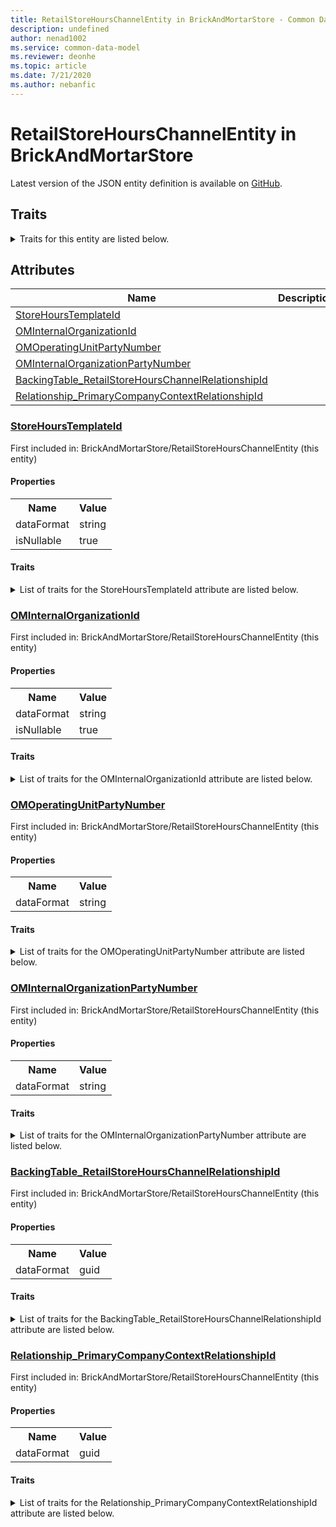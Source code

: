 ```yaml
---
title: RetailStoreHoursChannelEntity in BrickAndMortarStore - Common Data Model | Microsoft Docs
description: undefined
author: nenad1002
ms.service: common-data-model
ms.reviewer: deonhe
ms.topic: article
ms.date: 7/21/2020
ms.author: nebanfic
---
```


# RetailStoreHoursChannelEntity in BrickAndMortarStore

  
 Latest version of the JSON entity definition is available on <a href="https://github.com/Microsoft/CDM/tree/master/schemaDocuments/core/operationsCommon/Entities/Commerce/ChannelManagement/BrickAndMortarStore/RetailStoreHoursChannelEntity.cdm.json" target="_blank">GitHub</a>.  

## Traits

<details>
<summary>Traits for this entity are listed below.  
</summary>

**is.CDM.entityVersion**  
  <table><tr><th>Parameter</th><th>Value</th><th>Data type</th><th>Explanation</th></tr><tr><td>versionNumber</td><td>"1.0.0"</td><td>string</td><td>semantic version number of the entity</td></tr></table>

**is.application.releaseVersion**  
  <table><tr><th>Parameter</th><th>Value</th><th>Data type</th><th>Explanation</th></tr><tr><td>releaseVersion</td><td>"10.0.13.0"</td><td>string</td><td>semantic version number of the application introducing this entity</td></tr></table>

</details>

## Attributes

|Name|Description|First Included in Instance|
|---|---|---|
|[StoreHoursTemplateId](#StoreHoursTemplateId)||<a href="RetailStoreHoursChannelEntity.md" target="_blank">BrickAndMortarStore/RetailStoreHoursChannelEntity</a>|
|[OMInternalOrganizationId](#OMInternalOrganizationId)||<a href="RetailStoreHoursChannelEntity.md" target="_blank">BrickAndMortarStore/RetailStoreHoursChannelEntity</a>|
|[OMOperatingUnitPartyNumber](#OMOperatingUnitPartyNumber)||<a href="RetailStoreHoursChannelEntity.md" target="_blank">BrickAndMortarStore/RetailStoreHoursChannelEntity</a>|
|[OMInternalOrganizationPartyNumber](#OMInternalOrganizationPartyNumber)||<a href="RetailStoreHoursChannelEntity.md" target="_blank">BrickAndMortarStore/RetailStoreHoursChannelEntity</a>|
|[BackingTable_RetailStoreHoursChannelRelationshipId](#BackingTable_RetailStoreHoursChannelRelationshipId)||<a href="RetailStoreHoursChannelEntity.md" target="_blank">BrickAndMortarStore/RetailStoreHoursChannelEntity</a>|
|[Relationship_PrimaryCompanyContextRelationshipId](#Relationship_PrimaryCompanyContextRelationshipId)||<a href="RetailStoreHoursChannelEntity.md" target="_blank">BrickAndMortarStore/RetailStoreHoursChannelEntity</a>|

### <a href=#StoreHoursTemplateId name="StoreHoursTemplateId">StoreHoursTemplateId</a>

First included in: BrickAndMortarStore/RetailStoreHoursChannelEntity (this entity)  

#### Properties

<table><tr><th>Name</th><th>Value</th></tr><tr><td>dataFormat</td><td>string</td></tr><tr><td>isNullable</td><td>true</td></tr></table>

#### Traits

<details>
<summary>List of traits for the StoreHoursTemplateId attribute are listed below.</summary>

**is.dataFormat.character**  
**is.dataFormat.big**  
**is.dataFormat.array**  
**is.nullable**  
The attribute value may be set to NULL.  

**is.dataFormat.character**  
**is.dataFormat.array**  
</details>

### <a href=#OMInternalOrganizationId name="OMInternalOrganizationId">OMInternalOrganizationId</a>

First included in: BrickAndMortarStore/RetailStoreHoursChannelEntity (this entity)  

#### Properties

<table><tr><th>Name</th><th>Value</th></tr><tr><td>dataFormat</td><td>string</td></tr><tr><td>isNullable</td><td>true</td></tr></table>

#### Traits

<details>
<summary>List of traits for the OMInternalOrganizationId attribute are listed below.</summary>

**is.dataFormat.character**  
**is.dataFormat.big**  
**is.dataFormat.array**  
**is.nullable**  
The attribute value may be set to NULL.  

**is.dataFormat.character**  
**is.dataFormat.array**  
</details>

### <a href=#OMOperatingUnitPartyNumber name="OMOperatingUnitPartyNumber">OMOperatingUnitPartyNumber</a>

First included in: BrickAndMortarStore/RetailStoreHoursChannelEntity (this entity)  

#### Properties

<table><tr><th>Name</th><th>Value</th></tr><tr><td>dataFormat</td><td>string</td></tr></table>

#### Traits

<details>
<summary>List of traits for the OMOperatingUnitPartyNumber attribute are listed below.</summary>

**is.dataFormat.character**  
**is.dataFormat.big**  
**is.dataFormat.array**  
**is.dataFormat.character**  
**is.dataFormat.array**  
</details>

### <a href=#OMInternalOrganizationPartyNumber name="OMInternalOrganizationPartyNumber">OMInternalOrganizationPartyNumber</a>

First included in: BrickAndMortarStore/RetailStoreHoursChannelEntity (this entity)  

#### Properties

<table><tr><th>Name</th><th>Value</th></tr><tr><td>dataFormat</td><td>string</td></tr></table>

#### Traits

<details>
<summary>List of traits for the OMInternalOrganizationPartyNumber attribute are listed below.</summary>

**is.dataFormat.character**  
**is.dataFormat.big**  
**is.dataFormat.array**  
**is.dataFormat.character**  
**is.dataFormat.array**  
</details>

### <a href=#BackingTable_RetailStoreHoursChannelRelationshipId name="BackingTable_RetailStoreHoursChannelRelationshipId">BackingTable_RetailStoreHoursChannelRelationshipId</a>

First included in: BrickAndMortarStore/RetailStoreHoursChannelEntity (this entity)  

#### Properties

<table><tr><th>Name</th><th>Value</th></tr><tr><td>dataFormat</td><td>guid</td></tr></table>

#### Traits

<details>
<summary>List of traits for the BackingTable_RetailStoreHoursChannelRelationshipId attribute are listed below.</summary>

**is.dataFormat.character**  
**is.dataFormat.big**  
**is.dataFormat.array**  
**is.dataFormat.guid**  
**means.identity.entityId**  
**is.linkedEntity.identifier**  
Marks the attribute(s) that hold foreign key references to a linked (used as an attribute) entity. This attribute is added to the resolved entity to enumerate the referenced entities.  <table><tr><th>Parameter</th><th>Value</th><th>Data type</th><th>Explanation</th></tr><tr><td>entityReferences</td><td><table><tr><th>entityReference</th><th>attributeReference</th></tr><tr><td><a href="../../../../Tables/Commerce/ChannelManagement/BrickAndMortarStore/Miscellaneous/RetailStoreHoursChannel.md" target="_blank">/core/operationsCommon/Tables/Commerce/ChannelManagement/BrickAndMortarStore/Miscellaneous/RetailStoreHoursChannel.cdm.json/RetailStoreHoursChannel</a></td><td><a href="../../../../Tables/Commerce/ChannelManagement/BrickAndMortarStore/Miscellaneous/RetailStoreHoursChannel.md#RecId" target="_blank">RecId</a></td></tr></table></td><td>entity</td><td>a reference to the constant entity holding the list of entity references</td></tr></table>

**is.dataFormat.guid**  
**is.dataFormat.character**  
**is.dataFormat.array**  
</details>

### <a href=#Relationship_PrimaryCompanyContextRelationshipId name="Relationship_PrimaryCompanyContextRelationshipId">Relationship_PrimaryCompanyContextRelationshipId</a>

First included in: BrickAndMortarStore/RetailStoreHoursChannelEntity (this entity)  

#### Properties

<table><tr><th>Name</th><th>Value</th></tr><tr><td>dataFormat</td><td>guid</td></tr></table>

#### Traits

<details>
<summary>List of traits for the Relationship_PrimaryCompanyContextRelationshipId attribute are listed below.</summary>

**is.dataFormat.character**  
**is.dataFormat.big**  
**is.dataFormat.array**  
**is.dataFormat.guid**  
**means.identity.entityId**  
**is.linkedEntity.identifier**  
Marks the attribute(s) that hold foreign key references to a linked (used as an attribute) entity. This attribute is added to the resolved entity to enumerate the referenced entities.  <table><tr><th>Parameter</th><th>Value</th><th>Data type</th><th>Explanation</th></tr><tr><td>entityReferences</td><td><table><tr><th>entityReference</th><th>attributeReference</th></tr><tr><td><a href="../../../../Tables/Finance/Ledger/Main/CompanyInfo.md" target="_blank">/core/operationsCommon/Tables/Finance/Ledger/Main/CompanyInfo.cdm.json/CompanyInfo</a></td><td><a href="../../../../Tables/Finance/Ledger/Main/CompanyInfo.md#RecId" target="_blank">RecId</a></td></tr></table></td><td>entity</td><td>a reference to the constant entity holding the list of entity references</td></tr></table>

**is.dataFormat.guid**  
**is.dataFormat.character**  
**is.dataFormat.array**  
</details>
